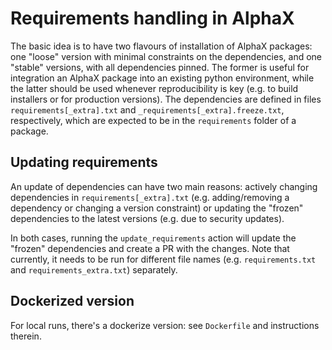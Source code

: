 # Requirements handling in AlphaX

The basic idea is to have two flavours of installation of AlphaX packages: one "loose" version with minimal constraints on the
dependencies, and one "stable" versions, with all dependencies pinned. 
The former is useful for integration an AlphaX package into an existing python environment, while the latter 
should be used whenever reproducibility is key (e.g. to build installers or for production versions).
The dependencies are defined in files
`requirements[_extra].txt` and `_requirements[_extra].freeze.txt`, respectively, which are expected to be in the
`requirements` folder of a package.

## Updating requirements
An update of dependencies can have two main reasons: actively changing dependencies in `requirements[_extra].txt` 
(e.g. adding/removing a dependency or changing a version constraint) or updating the "frozen" dependencies to the latest 
versions (e.g. due to security updates).

In both cases, running the `update_requirements` action will update the "frozen" dependencies and create a PR with the changes.
Note that currently, it needs to be run for different file names (e.g. `requirements.txt` and `requirements_extra.txt`) separately.

## Dockerized version
For local runs, there's a dockerize version: see `Dockerfile` and instructions therein.  